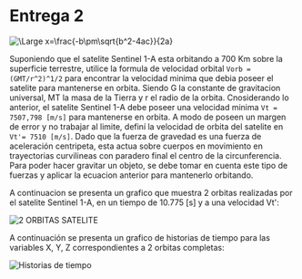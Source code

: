 # Entrega 2

<img src="https://latex.codecogs.com/svg.latex?\Large&space;x=\frac{-b\pm\sqrt{b^2-4ac}}{2a}" title="\Large x=\frac{-b\pm\sqrt{b^2-4ac}}{2a}" />

Suponiendo que el satelite Sentinel 1-A esta orbitando a 700 Km sobre la superficie terrestre, utilice la formula de velocidad orbital `Vorb = (GMT/r^2)^1/2` para encontrar la velocidad minima que debia poseer el satelite para mantenerse en orbita. 
Siendo G la constante de gravitacion universal, MT la masa de la Tierra y r el radio de la orbita. Cnosiderando lo anterior, el satelite Sentinel 1-A debe poseer una velocidad minima `Vt = 7507,798 [m/s]` para mantenerse en orbita. A modo de poseen un margen de error y no trabajar al limite, definí la velocidad de orbita del satelite en `Vt'= 7510 [m/s]`.
Dado que la fuerza de gravedad es una fuerza de aceleración centripeta, esta actua sobre cuerpos en movimiento en trayectorias curvilineas con paradero final el centro de la circunferencia. Para poder hacer gravitar un objeto, se debe tomar en cuenta este tipo de fuerzas y aplicar la ecuacion anterior para mantenerlo orbitando.

A continuacion se presenta un grafico que muestra 2 orbitas realizadas por el satelite Sentinel 1-A, en un tiempo de 10.775 [s] y a una velocidad Vt':

![2 ORBITAS SATELITE](https://user-images.githubusercontent.com/43649125/91513009-4e602280-e8b1-11ea-962d-6a1ee6c847f7.png)

A continuación se presenta un grafico de historias de tiempo para las variables X, Y, Z correspondientes a 2 orbitas completas:

![Historias de tiempo](https://user-images.githubusercontent.com/43649125/91513017-51f3a980-e8b1-11ea-9eda-02b8b710c39a.png)


